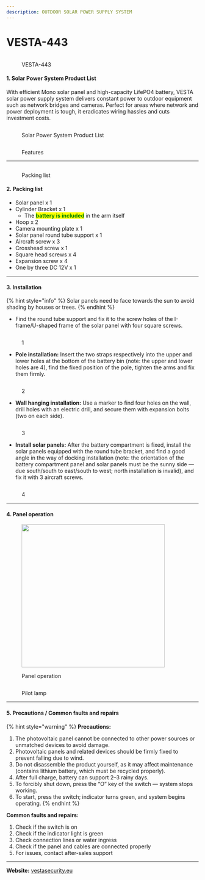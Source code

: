 ```yaml
---
description: OUTDOOR SOLAR POWER SUPPLY SYSTEM
---
```


# VESTA-443

<figure><img src=".gitbook/assets/image (255).png" alt=""><figcaption><p>VESTA-443</p></figcaption></figure>

#### 1. Solar Power System Product List

With efficient Mono solar panel and high-capacity LifePO4 battery, VESTA solar power supply system delivers constant power to outdoor equipment such as network bridges and cameras. Perfect for areas where network and power deployment is tough, it eradicates wiring hassles and cuts investment costs.

<figure><img src=".gitbook/assets/image (240).png" alt=""><figcaption><p>Solar Power System Product List</p></figcaption></figure>

<figure><img src=".gitbook/assets/image (241).png" alt=""><figcaption><p>Features</p></figcaption></figure>

***

<figure><img src=".gitbook/assets/image (242).png" alt=""><figcaption><p>Packing list</p></figcaption></figure>

#### 2. Packing list

* Solar panel x 1
* Cylinder Bracket x 1
  * The <mark style="color:green;">**battery is included**</mark> in the arm itself
* Hoop x 2
* Camera mounting plate x 1
* Solar panel round tube support x 1
* Aircraft screw x 3
* Crosshead screw x 1
* Square head screws x 4
* Expansion screw x 4
* One by three DC 12V x 1

***

#### 3. Installation

{% hint style="info" %}
Solar panels need to face towards the sun to avoid shading by houses or trees.
{% endhint %}



* Find the round tube support and fix it to the screw holes of the I-frame/U-shaped frame of the solar panel with four square screws.

<figure><img src=".gitbook/assets/image (243).png" alt=""><figcaption><p>1</p></figcaption></figure>

* **Pole installation:** Insert the two straps respectively into the upper and lower holes at the bottom of the battery bin (note: the upper and lower holes are 4), find the fixed position of the pole, tighten the arms and fix them firmly.

<figure><img src=".gitbook/assets/image (244).png" alt=""><figcaption><p>2</p></figcaption></figure>

* **Wall hanging installation:** Use a marker to find four holes on the wall, drill holes with an electric drill, and secure them with expansion bolts (two on each side).

<figure><img src=".gitbook/assets/image (247).png" alt=""><figcaption><p>3</p></figcaption></figure>

* **Install solar panels:** After the battery compartment is fixed, install the solar panels equipped with the round tube bracket, and find a good angle in the way of docking installation (note: the orientation of the battery compartment panel and solar panels must be the sunny side — due south/south to east/south to west; north installation is invalid), and fix it with 3 aircraft screws.

<figure><img src=".gitbook/assets/image (248).png" alt=""><figcaption><p>4</p></figcaption></figure>

***

#### 4. Panel operation

<figure><img src=".gitbook/assets/image (250).png" alt="" width="375"><figcaption><p>Panel operation</p></figcaption></figure>

<figure><img src=".gitbook/assets/image (251).png" alt=""><figcaption><p>Pilot lamp </p></figcaption></figure>

***

#### 5. Precautions / Common faults and repairs

{% hint style="warning" %}
**Precautions:**

1. The photovoltaic panel cannot be connected to other power sources or unmatched devices to avoid damage.
2. Photovoltaic panels and related devices should be firmly fixed to prevent falling due to wind.
3. Do not disassemble the product yourself, as it may affect maintenance (contains lithium battery, which must be recycled properly).
4. After full charge, battery can support 2–3 rainy days.
5. To forcibly shut down, press the “O” key of the switch — system stops working.
6. To start, press the switch; indicator turns green, and system begins operating.
{% endhint %}



**Common faults and repairs:**

1. Check if the switch is on
2. Check if the indicator light is green
3. Check connection lines or water ingress
4. Check if the panel and cables are connected properly
5. For issues, contact after-sales support

***

**Website:** [vestasecurity.eu](https://vestasecurity.eu)
